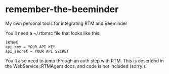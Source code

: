 remember-the-beeminder
======================

My own personal tools for integrating RTM and Beeminder

You'll need a ~/.rtbmrc file that looks like this:

    [RTBM]
    api_key = YOUR API KEY
    api_secret = YOUR API SECRET

You'll also need to jump through an auth step with RTM.  This is
descriebd in the WebService::RTMAgent docs, and code is not included
(sorry!).

